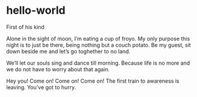 # hello-world
First of his kind

Alone in the sight of moon, I’m eating a cup of froyo.
My only purpose this night is to just be there, being nothing but a couch potato.
Be my guest, sit down beside me and let’s go toghether to no land.

We’ll let our souls sing and dance till morning.
Because life is no more and we do not have to worry about that again.

Hey you!
Come on! Come on! Come on!
The first train to awareness is leaving.
You’ve got to hurry.
